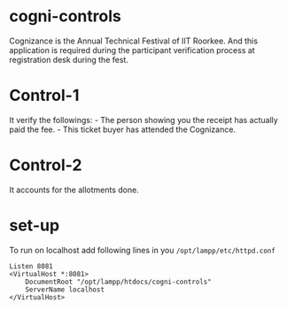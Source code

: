 # cogni-controls
	
Cognizance is the Annual Technical Festival of IIT Roorkee. And this application is required during the participant verification process at registration desk during the fest.

# Control-1

It verify the followings:
	- The person showing you the receipt has actually paid the fee.
	- This ticket buyer has attended the Cognizance.

# Control-2

It accounts for the allotments done.
	
# set-up

To run on localhost add following lines in you `/opt/lampp/etc/httpd.conf`

```
Listen 8081
<VirtualHost *:8081>
    DocumentRoot "/opt/lampp/htdocs/cogni-controls"
    ServerName localhost
</VirtualHost>
```